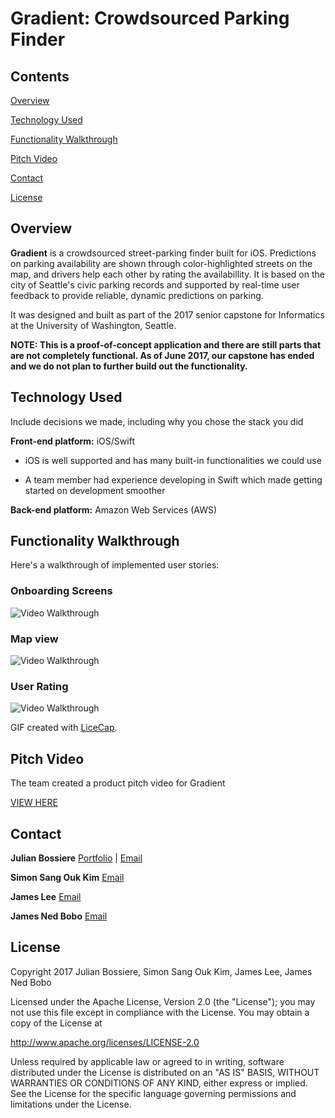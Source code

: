 # Gradient: Crowdsourced Parking Finder

## Contents
[Overview](https://github.com/jbossiere/Gradient#overview)

[Technology Used](https://github.com/jbossiere/Gradient#technology-used)

[Functionality Walkthrough](https://github.com/jbossiere/Gradient#functionality-walkthrough)

[Pitch Video](https://github.com/jbossiere/Gradient#pitch-video)

[Contact](https://github.com/jbossiere/Gradient#contact)

[License](https://github.com/jbossiere/Gradient#license)

## Overview

**Gradient** is a crowdsourced street-parking finder built for iOS. Predictions on parking availability are shown through color-highlighted streets on the map, and drivers help each other by rating the availabillity. It is based on the city of Seattle's civic parking records and supported by real-time user feedback to provide reliable, dynamic predictions on parking.

It was designed and built as part of the 2017 senior capstone for Informatics at the University of Washington, Seattle.

**NOTE: This is a proof-of-concept application and there are still parts that are not completely functional. As of June 2017, our capstone has ended and we do not plan to further build out the functionality.**

## Technology Used
Include decisions we made, including why you chose the stack you did

**Front-end platform:** iOS/Swift

  * iOS is well supported and has many built-in functionalities we could use

  * A team member had experience developing in Swift which made getting started on development smoother

**Back-end platform:** Amazon Web Services (AWS)

## Functionality Walkthrough

Here's a walkthrough of implemented user stories:

### Onboarding Screens
<img src='http://i.imgur.com/ddTLVZH.gif' title='Onboarding Screens' width='' alt='Video Walkthrough' />

### Map view
<img src='http://i.imgur.com/AgpqypY.gif' title='Map View' width='' alt='Video Walkthrough' />

### User Rating
<img src='http://i.imgur.com/ZckCbAu.gif' title='User Rating' width='' alt='Video Walkthrough' />

GIF created with [LiceCap](http://www.cockos.com/licecap/).

## Pitch Video 

The team created a product pitch video for Gradient

[VIEW HERE](https://www.youtube.com/watch?v=MT_b4qLm6A0&t=1s)



## Contact
**Julian Bossiere** [Portfolio](http://www.julianbossiere.com) | [Email](mailto:julianbossiere@gmail.com)

**Simon Sang Ouk Kim** [Email](mailto:slopsang1@gmail.com)

**James Lee** [Email](mailto:lee.james1990@gmail.com)

**James Ned Bobo** [Email](mailto:jnbobo@uw.edu)

## License

Copyright 2017 Julian Bossiere, Simon Sang Ouk Kim, James Lee, James Ned Bobo

Licensed under the Apache License, Version 2.0 (the "License");
you may not use this file except in compliance with the License.
You may obtain a copy of the License at

http://www.apache.org/licenses/LICENSE-2.0

Unless required by applicable law or agreed to in writing, software
distributed under the License is distributed on an "AS IS" BASIS,
WITHOUT WARRANTIES OR CONDITIONS OF ANY KIND, either express or implied.
See the License for the specific language governing permissions and
limitations under the License.
